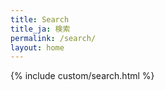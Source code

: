 ```yaml
---
title: Search
title_ja: 検索
permalink: /search/
layout: home
---
```


{% include custom/search.html %}